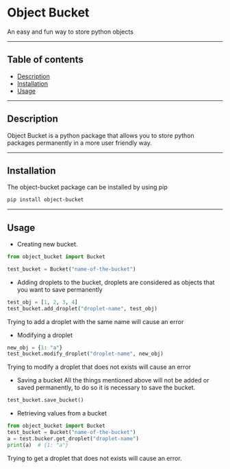 # Object Bucket
An easy and fun way to store python objects

____

## Table of contents
  - [Description](#DESCRIPTION)
  - [Installation](#INSTALLATION)
  - [Usage](#USAGE)


___
## Description
Object Bucket is a python package that allows you to store python packages permanently in a more user friendly way.

___
## Installation

The object-bucket package can be installed by using pip
```bash
pip install object-bucket
```

___
## Usage

  - Creating new bucket.
  ```python
  from object_bucket import Bucket
  
  test_bucket = Bucket("name-of-the-bucket")
  ```
  - Adding droplets to the bucket, droplets are considered as objects that you want to save permanently

  ```python
  test_obj = [1, 2, 3, 4]
  test_bucket.add_droplet("droplet-name", test_obj)
  ```
  Trying to add a droplet with the same name will cause an error

  - Modifying a droplet
  ```python
  new_obj = {1: "a"}
  test_bucket.modify_droplet("droplet-name", new_obj)
  ```
  Trying to modify a droplet that does not exists will cause an error

  - Saving a bucket
  All the things mentioned above will not be added or saved permanently, to do so it is necessary to save the bucket.
  ```python
  test_bucket.save_bucket()
  ```
 - Retrieving values from a bucket
 ```python
 from object_bucket import Bucket
 test_bucket = Bucket("name-of-the-bucket")
 a = test.bucker.get_droplet("droplet-name")
 print(a)  # {1: "a"}
 ```

 Trying to get a droplet that does not exists will cause an error.